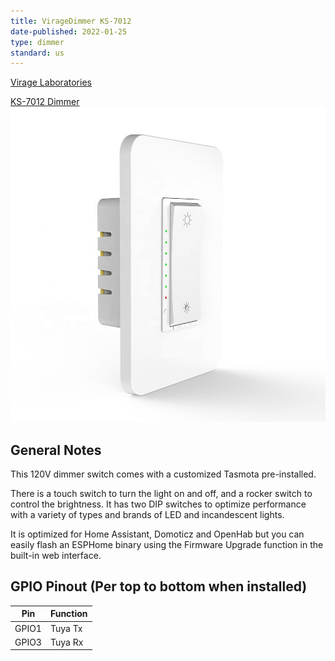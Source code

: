 ```yaml
---
title: VirageDimmer KS-7012
date-published: 2022-01-25
type: dimmer
standard: us
---
```


[Virage Laboratories](https://www.viragelabs.com)

[KS-7012 Dimmer](https://www.viragelabs.com/product/viragedimmer/)![image](virage_labs_KS-7012.jpg)

## General Notes

This 120V dimmer switch comes with a customized Tasmota pre-installed.

There is a touch switch to turn the light on and off, and a rocker switch to control the brightness. It has two DIP
switches to optimize performance with a variety of types and brands of LED and incandescent lights.

It is optimized for Home Assistant, Domoticz and OpenHab but you can easily flash an ESPHome binary using the Firmware
Upgrade function in the built-in web interface.

## GPIO Pinout (Per top to bottom when installed)

| Pin   | Function |
| ----- | -------- |
| GPIO1 | Tuya Tx  |
| GPIO3 | Tuya Rx  |
